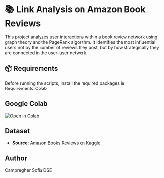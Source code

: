 # 📚 Link Analysis on Amazon Book Reviews

This project analyzes user interactions within a book review network using graph theory and the PageRank algorithm. It identifies the most influential users not by the number of reviews they post, but by how strategically they are connected in the user–user network.


## 📦 Requirements

Before running the scripts, install the required packages in Requirements_Colab

## Google Colab

[![Open in Colab](https://colab.research.google.com/assets/colab-badge.svg)](https://colab.research.google.com/github/CampSofia03/Link-Analysis/blob/main/LinkAnalysis.ipynb)

## Dataset

- **Source**: [Amazon Books Reviews on Kaggle](https://www.kaggle.com/datasets/mohamedbakhet/amazon-books-reviews)

## Author
 Campregher Sofia DSE
